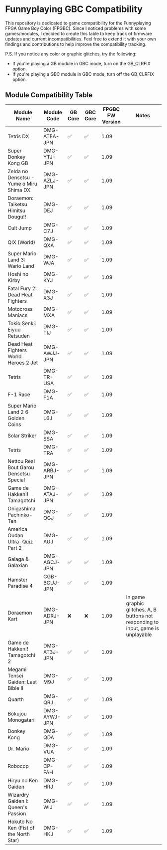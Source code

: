 # Funnyplaying GBC Compatibility
This repository is dedicated to game compatibility for the Funnyplaying FPGA Game Boy Color (FPGBC). Since I noticed problems with some games/modules, I decided to create this table to keep track of firmware updates and current incompatibilities. Feel free to extend it with your own findings and contributions to help improve the compatibility tracking.

P.S. If you notice any color or graphic glitches, try the following:
- If you're playing a GB module in GBC mode, turn on the GB_CLRFIX option.
- If you're playing a GBC module in GBC mode, turn off the GB_CLRFIX option.

## Module Compatibility Table
| Module Name         | Module Code | GB Core | GBC Core | FPGBC FW Version | Notes
|---------------------|-------------|---------|----------|------------------|-----------------------------------------------------------|
|Tetris DX|DMG-ATEA-JPN|✅|✅|1.09|
|Super Donkey Kong GB|DMG-YTJ-JPN|✅|✅|1.09|
|Zelda no Densetsu - Yume o Miru Shima DX|DMG-AZLJ-JPN|✅|✅|1.09|
|Doraemon: Taiketsu Himitsu Dougu!!|DMG-DEJ|✅|✅|1.09|
|Cult Jump|DMG-C7J|✅|✅|1.09|
|QIX (World)|DMG-QXA|✅|✅|1.09|
|Super Mario Land 3: Wario Land|DMG-WJA|✅|✅|1.09|
|Hoshi no Kirby|DMG-KYJ|✅|✅|1.09|
|Fatal Fury 2: Dead Heat Fighters|DMG-X3J|✅|✅|1.09|
|Motocross Maniacs|DMG-MXA|✅|✅|1.09|
|Tokio Senki: Eiyuu Retsuden|DMG-TIJ|✅|✅|1.09|
|Dead Heat Fighters World Heroes 2 Jet|DMG-AWJJ-JPN|✅|✅|1.09|
|Tetris|DMG-TR-USA|✅|✅|1.09|
|F-1 Race|DMG-F1A|✅|✅|1.09|
|Super Mario Land 2 6 Golden Coins|DMG-L6J|✅|✅|1.09|
|Solar Striker|DMG-SSA|✅|✅|1.09|
|Tetris|DMG-TRA|✅|✅|1.09|
|Nettou Real Bout Garou Densetsu Special|DMG-ARBJ-JPN|✅|✅|1.09|
|Game de Hakken!! Tamagotchi|DMG-ATAJ-JPN|✅|✅|1.09|
|Onigashima Pachinko-Ten|DMG-OGJ|✅|✅|1.09|
|America Oudan Ultra-Quiz Part 2|DMG-AUJ|✅|✅|1.09|
|Galaga & Galaxian|DMG-AGCJ-JPN|✅|✅|1.09|
|Hamster Paradise 4|CGB-BCUJ-JPN|✅|✅|1.09|
|Doraemon Kart|DMG-ADRJ-JPN|❌|❌|1.09|In game graphic glitches, A, B buttons not responding to input, game is unplayable
|Game de Hakken!! Tamagotchi 2|DMG-AT3J-JPN|✅|✅|1.09|
|Megami Tensei Gaiden: Last Bible II|DMG-M9J|✅|✅|1.09|
|Quarth|DMG-QRJ|✅|✅|1.09|
|Bokujou Monogatari|DMG-AYWJ-JPN|✅|✅|1.09|
|Donkey Kong|DMG-QDA|✅|✅|1.09|
|Dr. Mario|DMG-VUA|✅|✅|1.09|
|Robocop|DMG-CP-FAH|✅|✅|1.09|
|Hiryu no Ken Gaiden|DMG-HRJ|✅|✅|1.09|
|Wizardry Gaiden I: Queen's Passion|DMG-WIJ|✅|✅|1.09|
|Hokuto No Ken (Fist of the North Star)|DMG-HKJ|✅|✅|1.09|
